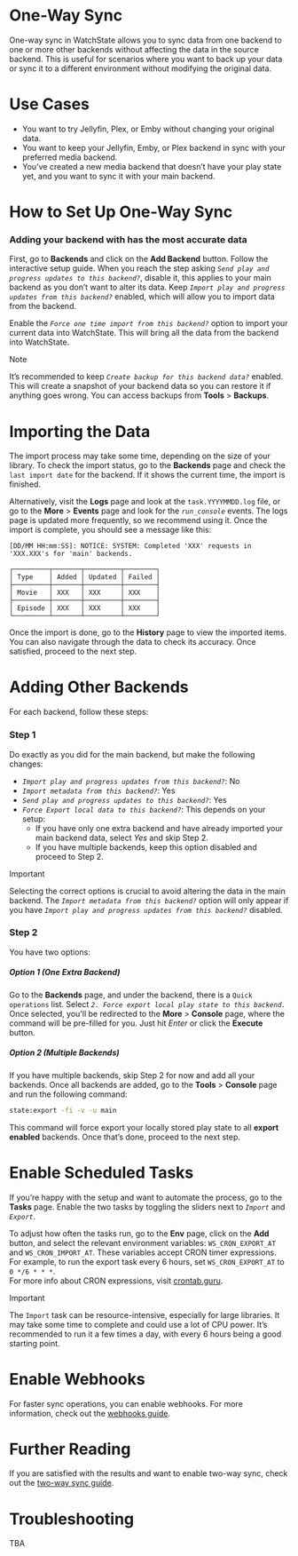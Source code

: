 # One-Way Sync

One-way sync in WatchState allows you to sync data from one backend to one or more other backends without affecting the
data in the source backend. This is useful for scenarios where you want to back up your data or sync it to a different
environment without modifying the original data.

# Use Cases

- You want to try Jellyfin, Plex, or Emby without changing your original data.
- You want to keep your Jellyfin, Emby, or Plex backend in sync with your preferred media backend.
- You’ve created a new media backend that doesn’t have your play state yet, and you want to sync it with your main
  backend.

# How to Set Up One-Way Sync

### Adding your backend with has the most accurate data

First, go to <!--i:fa-server--> **Backends** and click on the <!--i:fa-plus--> **Add Backend** button. Follow the
interactive setup guide. When you reach the step asking *`Send play and progress updates to this backend?`*, disable it,
this applies to
your main backend as you don’t want to alter its data. Keep *`Import play and progress updates from this backend?`*
enabled, which will allow
you to import data from the backend.

Enable the *`Force one time import from this backend?`* option to import your current data into WatchState. This will
bring all the data from the backend into WatchState.

> [!NOTE]
> It’s recommended to keep *`Create backup for this backend data?`* enabled. This will create a
> snapshot of your backend data so you can restore it if anything goes wrong. You can access
> backups from <!--i:fa-tools--> **Tools** > <!--i:fa-sd-card--> **Backups**.

# Importing the Data

The import process may take some time, depending on the size of your library. To check the import status, go to
the <!--i:fa-server--> **Backends** page and check the `last import date` for the backend. If it shows the current time,
the import is finished.

Alternatively, visit the <!--i:fa-globe--> **Logs** page and look at the `task.YYYYMMDD.log` file, or go to
the <!--i:fa-ellipsis-vertical--> **More** > <!--i:fa-calendar-alt--> **Events** page and look for the *`run_console`*
events. The logs page is updated more frequently, so we recommend using it. Once the import is complete, you should see
a message like this:

```text
[DD/MM HH:mm:SS]: NOTICE: SYSTEM: Completed 'XXX' requests in 'XXX.XXX's for 'main' backends.

┌─────────┬───────┬─────────┬────────┐
│ Type    │ Added │ Updated │ Failed │
├─────────┼───────┼─────────┼────────┤
│ Movie   │ XXX   │ XXX     │ XXX    │
├─────────┼───────┼─────────┼────────┤
│ Episode │ XXX   │ XXX     │ XXX    │
└─────────┴───────┴─────────┴────────┘
```

Once the import is done, go to the <!--i:fa-history--> **History** page to view the imported items. You can also
navigate through the data to check its accuracy. Once satisfied, proceed to the next step.

# Adding Other Backends

For each backend, follow these steps:

### Step 1

Do exactly as you did for the main backend, but make the following changes:

- *`Import play and progress updates from this backend?`*: No
- *`Import metadata from this backend?`*: Yes
- *`Send play and progress updates to this backend?`*: Yes
- *`Force Export local data to this backend?`*: This depends on your setup:
    - If you have only one extra backend and have already imported your main backend data, select *Yes* and skip Step 2.
    - If you have multiple backends, keep this option disabled and proceed to Step 2.

> [!IMPORTANT]  
> Selecting the correct options is crucial to avoid altering the data in the main backend. The
> *`Import metadata from this backend?`* option will only appear if you have
*`Import play and progress updates from this backend?`*
> disabled.

### Step 2

You have two options:

##### Option 1 (One Extra Backend)

Go to the <!--i:fa-server--> **Backends** page, and under the backend, there is a `Quick operations` list. Select
*`2. Force export local play state to this backend.`* Once selected, you'll be redirected to
the <!--i:fa-ellipsis-vertical--> **More** > <!--i:fa-terminal--> **Console** page, where the command will be pre-filled
for you. Just hit *Enter* or click the <!--i:fa-terminal--> **Execute** button.

##### Option 2 (Multiple Backends)

If you have multiple backends, skip Step 2 for now and add all your backends. Once all backends are added, go to
the <!--i:fa-tools--> **Tools** > <!--i:fa-terminal--> **Console** page and run the following command:

```bash
state:export -fi -v -u main
```

This command will force export your locally stored play state to all **export enabled** backends. Once that’s done,
proceed to the next step.

# Enable Scheduled Tasks

If you’re happy with the setup and want to automate the process, go to the <!--i:fa-tasks--> **Tasks** page. Enable the
two tasks by toggling the sliders next to *`Import`* and *`Export`*.

To adjust how often the tasks run, go to the <!--i:fa-cogs--> **Env** page, click on the <!--i:fa-plus--> **Add**
button, and select the relevant environment variables: `WS_CRON_EXPORT_AT` and `WS_CRON_IMPORT_AT`. These variables
accept CRON timer expressions. For example, to run the export task every 6 hours, set `WS_CRON_EXPORT_AT` to
`0 */6 * * *`.  
For more info about CRON expressions, visit [crontab.guru](https://crontab.guru/).

> [!IMPORTANT]  
> The `Import` task can be resource-intensive, especially for large libraries. It may take some time to complete and
> could use a lot of CPU power. It’s recommended to run it a few times a day, with every 6 hours being a good starting
> point.

# Enable Webhooks

For faster sync operations, you can enable webhooks. For more information, check out
the [webhooks guide](/guides/webhooks.md).

# Further Reading

If you are satisfied with the results and want to enable two-way sync, check out
the [two-way sync guide](/guides/two-way-sync.md).

# Troubleshooting

TBA
